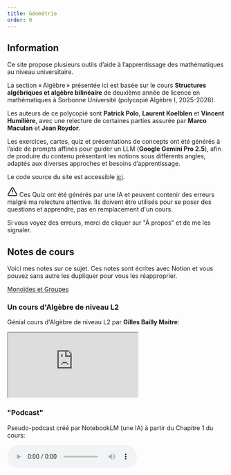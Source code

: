 ```yaml
---
title: Géométrie
order: 0
---
```


## Information

Ce site propose plusieurs outils d’aide à l’apprentissage des mathématiques au niveau universitaire.

La section « Algèbre » présentée ici est basée sur le cours **Structures algébriques et algèbre bilinéaire** de deuxième année de licence en mathématiques à Sorbonne Université (polycopié Algèbre I, 2025-2026).

Les auteurs de ce polycopié sont **Patrick Polo**, **Laurent Koelblen** et **Vincent Humilière**, avec une relecture de certaines parties assurée par **Marco Maculan** et **Jean Roydor**.

Les exercices, cartes, quiz et présentations de concepts ont été générés à l’aide de prompts affinés pour guider un LLM (**Google Gemini Pro 2.5**), afin de produire du contenu présentant les notions sous différents angles, adaptés aux diverses approches et besoins d’apprentissage.

Le code source du site est accessible [ici](https://github.com/gaspard/feature-space.com).

<div class="warning">

<svg xmlns="http://www.w3.org/2000/svg" width="24" height="24" viewBox="0 0 24 24" fill="none" stroke="currentColor" stroke-width="2" stroke-linecap="round" stroke-linejoin="round" class="lucide lucide-triangle-alert-icon lucide-triangle-alert"><path d="m21.73 18-8-14a2 2 0 0 0-3.48 0l-8 14A2 2 0 0 0 4 21h16a2 2 0 0 0 1.73-3"/><path d="M12 9v4"/><path d="M12 17h.01"/></svg> Ces Quiz ont été générés par une IA et peuvent contenir des erreurs malgré ma relecture attentive. Ils doivent être utilisés pour se poser des questions et apprendre, pas en remplacement d'un cours.

Si vous voyez des erreurs, merci de cliquer sur "À propos" et de me les signaler.

</div>

## Notes de cours

Voici mes notes sur ce sujet. Ces notes sont écrites avec Notion et vous pouvez sans autre les dupliquer pour vous les réapproprier.

<div class="highlight">

[Monoïdes et Groupes](https://feature-space.notion.site/algebre-monoides-et-groupes)

</div>

### Un cours d'Algèbre de niveau L2

Génial cours d'Algèbre de niveau L2 par **Gilles Bailly Maitre**:

<div class="video">
  <iframe
    src="https://www.youtube.com/embed/videoseries?list=PLE8WtfrsTAikFDNHujYvKStrEB5wEglmb"
    title="YouTube playlist player"
    allow="accelerometer; autoplay; clipboard-write; encrypted-media; gyroscope; picture-in-picture; web-share"
    allowFullScreen
  ></iframe>
</div>

### "Podcast"

Pseudo-podcast créé par NotebookLM (une IA) à partir du Chapitre 1 du cours:

<audio controls>
  <source src={videoUrl} type="audio/mp4"/>
  Votre navigateur ne permet pas la lecture de fichiers audio.
</audio>
